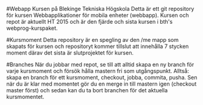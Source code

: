 #Webapp Kursen på Blekinge Tekniska Högskola
Detta är ett git repository för kursen Webbapplikationer för mobila enheter (webbapp).
Kursen och repot är aktuellt HT 2015 och är den fjärde och sista kursen i bth's webprog-kurspaket.

#Kursmoment
Detta repository är en spegling av den /me mapp som skapats för kursen och repositoryt kommer tillslut att innehålla 7 stycken moment därav det sista är slutprojektet för kursen.

#Branches
När du jobbar med repot, se till att alltid skapa en ny branch för varje kursmoment och försök hålla mastern fri som utgångspunkt. Alltså: skapa en branch för ett kursmoment, checkout, jobba, commita, pusha. Sen när du är klar med momentet gör du en merge in till mastern igen (checkout master först) och sedan kan du ta bort branchen för det aktuella kursmomentet.

